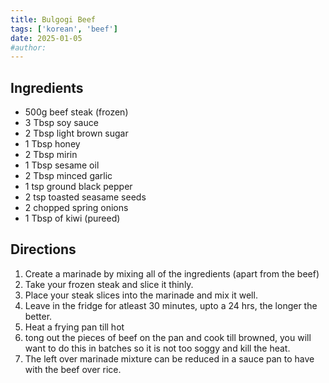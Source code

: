 ```yaml
---
title: Bulgogi Beef
tags: ['korean', 'beef']
date: 2025-01-05
#author:
---
```

<!-- - ⏲️ Prep time: 2 min
- 🍳 Cook time: 9 min
- 🍽️ Servings: 2 -->

## Ingredients
- 500g beef steak (frozen)
- 3 Tbsp soy sauce
- 2 Tbsp light brown sugar
- 1 Tbsp honey
- 2 Tbsp mirin
- 1 Tbsp sesame oil
- 2 Tbsp minced garlic
- 1 tsp ground black pepper
- 2 tsp toasted seasame seeds
- 2 chopped spring onions
- 1 Tbsp of kiwi (pureed)

## Directions
1. Create a marinade by mixing all of the ingredients (apart from the beef)
2. Take your frozen steak and slice it thinly.
3. Place your steak slices into the marinade and mix it well.
4. Leave in the fridge for atleast 30 minutes, upto a 24 hrs, the longer the better.
5. Heat a frying pan till hot
6. tong out the pieces of beef on the pan and cook till browned, you will want to do this in batches so it is not too soggy and kill the heat.
7. The left over marinade mixture can be reduced in a sauce pan to have with the beef over rice.